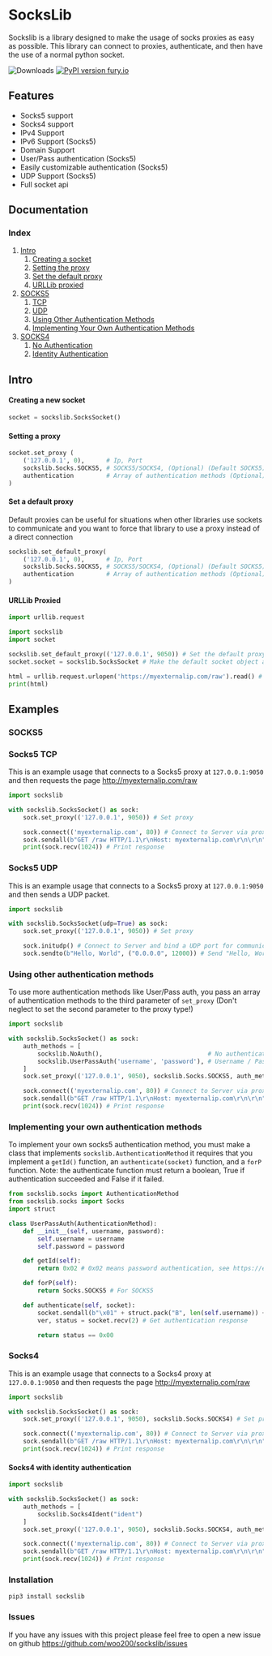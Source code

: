 # SocksLib

Sockslib is a library designed to make the usage of socks proxies as easy as possible.
This library can connect to proxies, authenticate, and then have the use of a normal python socket.

![Downloads](https://pepy.tech/badge/sockslib)  [![PyPI version fury.io](https://badge.fury.io/py/sockslib.svg)](https://pypi.python.org/pypi/sockslib/)

## Features
- Socks5 support
- Socks4 support
- IPv4 Support
- IPv6 Support (Socks5)
- Domain Support
- User/Pass authentication  (Socks5)
- Easily customizable authentication (Socks5)
- UDP Support (Socks5)
- Full socket api
## Documentation

### Index
 1. [Intro](#intro)
    1. [Creating a socket](#creating-a-new-socket)
    2. [Setting the proxy](#setting-a-proxy)
    3. [Set the default proxy](#set-a-default-proxy)
    4. [URLLib proxied](#urllib-proxied)
 2. [SOCKS5](#socks5)
    1. [TCP](#socks5-tcp)
    2. [UDP](#socks5-udp)
    3. [Using Other Authentication Methods](#using-other-authentication-methods)
    4. [Implementing Your Own Authentication Methods](#implementing-your-own-authentication-methods)
 3. [SOCKS4](#socks4)
    1. [No Authentication](#socks4)
    2. [Identity Authentication](#socks4-with-identity-authentication)

## Intro

#### Creating a new socket
```python
socket = sockslib.SocksSocket()
```
#### Setting a proxy
```python
socket.set_proxy (
	('127.0.0.1', 0),      # Ip, Port
	sockslib.Socks.SOCKS5, # SOCKS5/SOCKS4, (Optional) (Default SOCKS5)
	authentication         # Array of authentication methods (Optional) (Default NoAuth)
)
```

#### Set a default proxy
Default proxies can be useful for situations when other libraries use sockets to communicate and you want to force that library to use a proxy instead of a direct connection
```python
sockslib.set_default_proxy(
	('127.0.0.1', 0),      # Ip, Port
	sockslib.Socks.SOCKS5, # SOCKS5/SOCKS4, (Optional) (Default SOCKS5)
	authentication         # Array of authentication methods (Optional) (Default NoAuth)
)
```

#### URLLib Proxied
```python
import urllib.request

import sockslib
import socket

sockslib.set_default_proxy(('127.0.0.1', 9050)) # Set the default proxy
socket.socket = sockslib.SocksSocket # Make the default socket object a SocksSocket

html = urllib.request.urlopen('https://myexternalip.com/raw').read() # Request the page
print(html)
```

## Examples

### SOCKS5

### Socks5 TCP
This is an example usage that connects to a Socks5 proxy at `127.0.0.1:9050` and then requests the page http://myexternalip.com/raw
```python
import sockslib

with sockslib.SocksSocket() as sock:
    sock.set_proxy(('127.0.0.1', 9050)) # Set proxy

    sock.connect(('myexternalip.com', 80)) # Connect to Server via proxy
    sock.sendall(b"GET /raw HTTP/1.1\r\nHost: myexternalip.com\r\n\r\n") # Send HTTP Request
    print(sock.recv(1024)) # Print response
```
### Socks5 UDP
This is an example usage that connects to a Socks5 proxy at `127.0.0.1:9050` and then sends a UDP packet.
```python
import sockslib

with sockslib.SocksSocket(udp=True) as sock:
    sock.set_proxy(('127.0.0.1', 9050)) # Set proxy

    sock.initudp() # Connect to Server and bind a UDP port for communication
    sock.sendto(b"Hello, World", ("0.0.0.0", 12000)) # Send "Hello, World" to 0.0.0.0:12000 over UDP
```

### Using other authentication methods
To use more authentication methods like User/Pass auth, you pass an array of authentication methods to the third parameter of `set_proxy` (Don't neglect to set the second parameter to the proxy type!)
```python
import sockslib

with sockslib.SocksSocket() as sock:
    auth_methods = [
        sockslib.NoAuth(),                             # No authentication
        sockslib.UserPassAuth('username', 'password'), # Username / Password authentication
    ]
    sock.set_proxy(('127.0.0.1', 9050), sockslib.Socks.SOCKS5, auth_methods) # Set proxy

    sock.connect(('myexternalip.com', 80)) # Connect to Server via proxy
    sock.sendall(b"GET /raw HTTP/1.1\r\nHost: myexternalip.com\r\n\r\n") # Send HTTP Request
    print(sock.recv(1024)) # Print response
```

### Implementing your own authentication methods
To implement your own socks5 authentication method, you must make a class that implements `sockslib.AuthenticationMethod` it requires that you implement a `getId()` function, an `authenticate(socket)` function, and a `forP` function. Note: the authenticate function must return a boolean, True if authentication succeeded and False if it failed.

```python
from sockslib.socks import AuthenticationMethod
from sockslib.socks import Socks
import struct

class UserPassAuth(AuthenticationMethod):
    def __init__(self, username, password):
        self.username = username
        self.password = password

    def getId(self):
        return 0x02 # 0x02 means password authentication, see https://en.wikipedia.org/wiki/SOCKS#SOCKS5 for more

    def forP(self):
        return Socks.SOCKS5 # For SOCKS5

    def authenticate(self, socket):
        socket.sendall(b"\x01" + struct.pack("B", len(self.username)) + self.username.encode() + struct.pack("B", len(self.password)) + self.password.encode()) # Send authentication packet
        ver, status = socket.recv(2) # Get authentication response

        return status == 0x00
```

### Socks4
This is an example usage that connects to a Socks4 proxy at `127.0.0.1:9050` and then requests the page http://myexternalip.com/raw
```python
import sockslib

with sockslib.SocksSocket() as sock:
    sock.set_proxy(('127.0.0.1', 9050), sockslib.Socks.SOCKS4) # Set proxy

    sock.connect(('myexternalip.com', 80)) # Connect to Server via proxy
    sock.sendall(b"GET /raw HTTP/1.1\r\nHost: myexternalip.com\r\n\r\n") # Send HTTP Request
    print(sock.recv(1024)) # Print response
```
#### Socks4 with identity authentication
```python
import sockslib

with sockslib.SocksSocket() as sock:
    auth_methods = [
        sockslib.Socks4Ident("ident")
    ]
    sock.set_proxy(('127.0.0.1', 9050), sockslib.Socks.SOCKS4, auth_methods) # Set proxy

    sock.connect(('myexternalip.com', 80)) # Connect to Server via proxy
    sock.sendall(b"GET /raw HTTP/1.1\r\nHost: myexternalip.com\r\n\r\n") # Send HTTP Request
    print(sock.recv(1024)) # Print response
```


### Installation

`pip3 install sockslib`

### Issues

If you have any issues with this project please feel free to open a new issue on github
https://github.com/woo200/sockslib/issues
